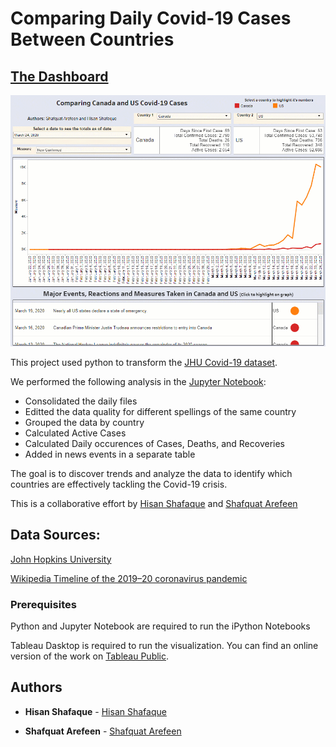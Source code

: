 # Comparing Daily Covid-19 Cases Between Countries
## [The Dashboard](https://public.tableau.com/profile/hisan.shafaque#!/vizhome/ComparingCovid-19inDifferentCountries/Covid)

![](final_gif.gif)

This project used python to transform the [JHU Covid-19 dataset](https://github.com/CSSEGISandData/COVID-19/tree/master/csse_covid_19_data/csse_covid_19_daily_reports).

We performed the following analysis in the [Jupyter Notebook](https://github.com/Shafquat/COVID-19_day_count/blob/master/Merge_Data_add_Day_Count.ipynb):
* Consolidated the daily files
* Editted the data quality for different spellings of the same country
* Grouped the data by country
* Calculated Active Cases
* Calculated Daily occurences of Cases, Deaths, and Recoveries
* Added in news events in a separate table

The goal is to discover trends and analyze the data to identify which countries are effectively tackling the Covid-19 crisis.

This is a collaborative effort by [Hisan Shafaque](https://www.linkedin.com/in/hisan-w-shafaque/) and [Shafquat Arefeen](https://shafquatarefeen.com)

## Data Sources: 

[John Hopkins University](https://github.com/CSSEGISandData/COVID-19/tree/master/csse_covid_19_data/csse_covid_19_daily_reports)

[Wikipedia Timeline of the 2019–20 coronavirus pandemic](https://en.wikipedia.org/wiki/Timeline_of_the_2019%E2%80%9320_coronavirus_pandemic)

### Prerequisites

Python and Jupyter Notebook are required to run the iPython Notebooks

Tableau Dasktop is required to run the visualization. You can find an online version of the work on [Tableau Public](https://public.tableau.com/profile/hisan.shafaque#!/vizhome/ComparingCovid-19inDifferentCountries/Covid).


## Authors

* **Hisan Shafaque** - [Hisan Shafaque](https://github.com/hisanshafaque)

* **Shafquat Arefeen** - [Shafquat Arefeen](https://github.com/Shafquat/)
